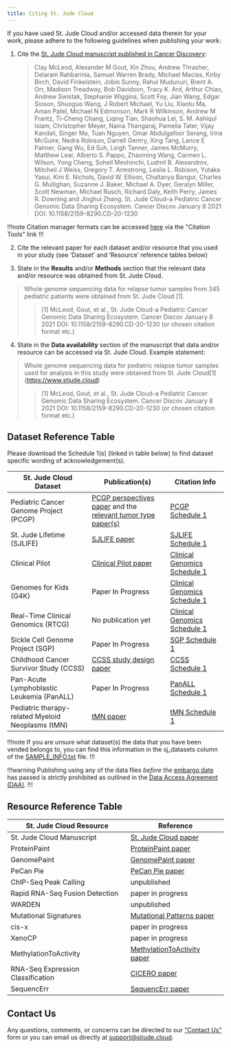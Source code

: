 ```yaml
---
title: Citing St. Jude Cloud
---
```


If you have used St. Jude Cloud and/or accessed data therein for your work, please adhere to the following guidelines when publishing your work:

1. Cite the [St. Jude Cloud manuscript published in Cancer Discovery](https://cancerdiscovery.aacrjournals.org/content/early/2021/01/08/2159-8290.CD-20-1230):

    >Clay McLeod, Alexander M Gout, Xin Zhou, Andrew Thrasher, Delaram Rahbarinia, Samuel Warren Brady, Michael Macias, Kirby Birch, David Finkelstein, Jobin Sunny, Rahul Mudunuri, Brent A. Orr, Madison Treadway, Bob Davidson, Tracy K. Ard, Arthur Chiao, Andrew Swistak, Stephanie Wiggins, Scott Foy, Jian Wang, Edgar Sioson, Shuoguo Wang, J Robert Michael, Yu Liu, Xiaotu Ma, Aman Patel, Michael N Edmonson, Mark R Wilkinson, Andrew M Frantz, Ti-Cheng Chang, Liqing Tian, Shaohua Lei, S. M. Ashiqul Islam, Christopher Meyer, Naina Thangaraj, Pamella Tater, Vijay Kandali, Singer Ma, Tuan Nguyen, Omar Abdulgafoor Serang, Irina McGuire, Nedra Robison, Darrell Gentry, Xing Tang, Lance E Palmer, Gang Wu, Ed Suh, Leigh Tanner, James McMurry, Matthew Lear, Alberto S. Pappo, Zhaoming Wang, Carmen L. Wilson, Yong Cheng, Soheil Meshinchi, Ludmil B. Alexandrov, Mitchell J Weiss, Gregory T. Armstrong, Leslie L. Robison, Yutaka Yasui, Kim E. Nichols, David W. Ellison, Chaitanya Bangur, Charles G. Mullighan, Suzanne J. Baker, Michael A. Dyer, Geralyn Miller, Scott Newman, Michael Rusch, Richard Daly, Keith Perry, James R. Downing and Jinghui Zhang. St. Jude Cloud-a Pediatric Cancer Genomic Data Sharing Ecosystem. Cancer Discov January 8 2021 DOI: 10.1158/2159-8290.CD-20-1230

!!!note
Citation manager formats can be accessed [here](https://cancerdiscovery.aacrjournals.org/content/early/2021/01/08/2159-8290.CD-20-1230) via the "Citation Tools" link
!!!

2. Cite the relevant paper for each dataset and/or resource that you used in your study (see ‘Dataset’ and ‘Resource’ reference tables below)

3. State in the **Results** and/or **Methods** section that the relevant data and/or resource was obtained from St. Jude Cloud.
   

>Whole genome sequencing data for relapse tumor samples from 345 pediatric patients were obtained from St. Jude Cloud [1].
>>[1] McLeod, Gout, et al., St. Jude Cloud-a Pediatric Cancer Genomic Data Sharing Ecosystem. Cancer Discov January 8 2021 DOI: 10.1158/2159-8290.CD-20-1230 (or chosen citation format etc.)


4. State in the **Data availability** section of the manuscript that data and/or resource can be accessed via St. Jude Cloud. Example statement:

   
>Whole genome sequencing data for pediatric relapse tumor samples used for analysis in this study were obtained from St. Jude Cloud[1] (https://www.stjude.cloud)
>>[1] McLeod, Gout, et al., St. Jude Cloud-a Pediatric Cancer Genomic Data Sharing Ecosystem. Cancer Discov January 8 2021 DOI: 10.1158/2159-8290.CD-20-1230
(or chosen citation format etc.)


## Dataset Reference Table

Please download the Schedule 1(s) (linked in table below) to find dataset specific wording of acknowledgement(s).

| St. Jude Cloud Dataset | Publication(s) | Citation Info |
| --- | --- | --- |
| Pediatric Cancer Genome Project (PCGP) <img width=200/>| [PCGP perspectives paper](https://www.ncbi.nlm.nih.gov/pubmed/22641210) and the [relevant tumor type paper(s)](http://pecan.stjude.cloud/pcgp-explore) | [PCGP Schedule 1](../files/PCGP-Schedule1.pdf) <img width=200/>|
| St. Jude Lifetime (SJLIFE) | [SJLIFE paper](https://www.ncbi.nlm.nih.gov/pubmed/?term=29847298) | [SJLIFE Schedule 1](../files/SJLIFE-Schedule1.pdf) |
| Clinical Pilot | [Clinical Pilot paper](https://www.ncbi.nlm.nih.gov/pubmed/30262806) | [Clinical Genomics Schedule 1](../files/ClinGen-Schedule1.pdf) |
| Genomes for Kids (G4K) | Paper In Progress | [Clinical Genomics Schedule 1](../files/ClinGen-Schedule1.pdf) |
| Real-Time Clinical Genomics (RTCG) | No publication yet | [Clinical Genomics Schedule 1](../files/ClinGen-Schedule1.pdf) |
| Sickle Cell Genome Project (SGP) | Paper In Progress | [SGP Schedule 1](../files/SGP-Schedule1.pdf) |
| Childhood Cancer Survivor Study (CCSS)  | [CCSS study design paper](https://www.ncbi.nlm.nih.gov/pubmed/11920786) | [CCSS Schedule 1](../files/CCSS-Schedule1.pdf) |
| Pan-Acute Lymphoblastic Leukemia (PanALL) | Paper In Progress | [PanALL Schedule 1](../files/PanALL-Schedule.pdf) |
| Pediatric therapy-related Myeloid Neoplasms (tMN) | [tMN paper](https://pubmed.ncbi.nlm.nih.gov/33579957/) | [tMN Schedule 1](../files/tMN-Schedule1.pdf) |

!!!note
If you are unsure what dataset(s) the data that you have been vended belongs to, you can find this information in the sj_datasets column of the [SAMPLE_INFO.txt](../genomics-platform/about-our-data/metadata-and-clinical/) file.
!!!

!!!warning
Publishing using any of the data files _before_ the [embargo date](../genomics-platform/requesting-data/glossary/#embargo-date) has passed is strictly prohibited as outlined in the [Data Access Agreement (DAA)](../genomics-platform/requesting-data/glossary/#data-access-agreement).
!!!

## Resource Reference Table

| St. Jude Cloud Resource           | Reference                                                                                                      |
| --------------------------------- | -------------------------------------------------------------------------------------------------------------- |
| St. Jude Cloud Manuscript         | [St. Jude Cloud paper](https://cancerdiscovery.aacrjournals.org/content/early/2021/01/08/2159-8290.CD-20-1230) |
| ProteinPaint                      | [ProteinPaint paper](https://www.nature.com/articles/ng.3466)                                                  |
| GenomePaint                       | [GenomePaint paper](https://www.cell.com/cancer-cell/fulltext/S1535-6108(20)30659-0)                           |
| PeCan Pie                         | [PeCan Pie paper](https://genome.cshlp.org/content/29/9/1555.full)                                             |
| ChIP-Seq Peak Calling             | unpublished                                                                                                    |
| Rapid RNA-Seq Fusion Detection    | paper in progress                                                                                              |
| WARDEN                            | unpublished                                                                                                    |
| Mutational Signatures             | [Mutational Patterns paper](https://www.nature.com/articles/s41586-020-1943-3)                                 |
| cis-x                             | paper in progress                                                                                              |
| XenoCP                            | paper in progress                                                                                              |
| MethylationToActivity             | [MethylationToActivity paper](https://genomebiology.biomedcentral.com/articles/10.1186/s13059-020-02220-y)     |
| RNA-Seq Expression Classification | [CICERO paper](https://genomebiology.biomedcentral.com/articles/10.1186/s13059-020-02043-x)                    |
| SequencErr                        | [SequencErr paper](https://genomebiology.biomedcentral.com/articles/10.1186/s13059-020-02254-2)                |

<!-- NeoepitopePred | [NeoepitopePred paper](https://www.ncbi.nlm.nih.gov/pubmed/28854978) -->

## Contact Us

Any questions, comments, or concerns can be directed to our ["Contact Us"](https://stjude.cloud/contact) form or you can email us directly at support@stjude.cloud.
